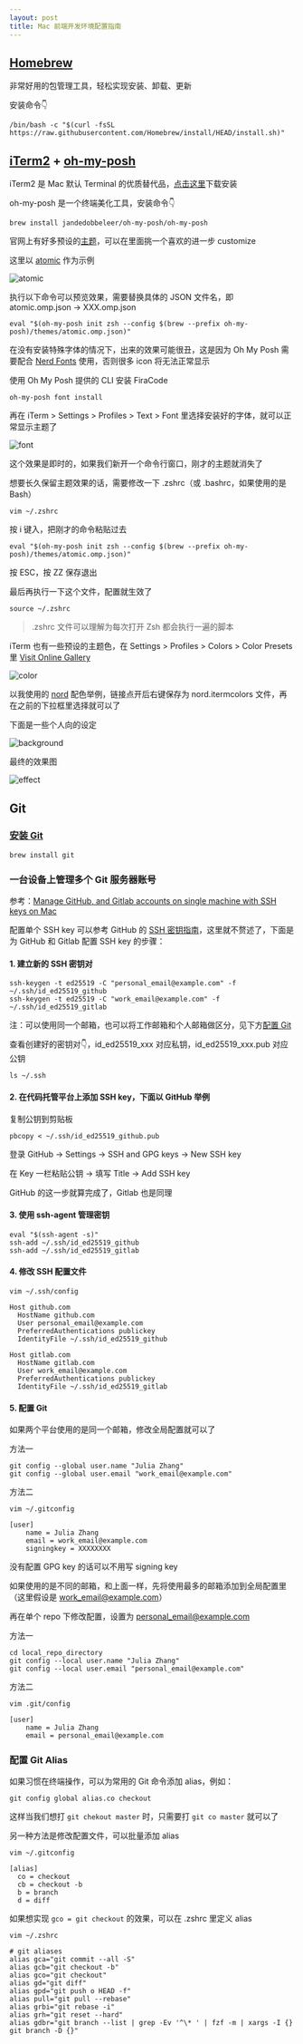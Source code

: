 ```yaml
---
layout: post
title: Mac 前端开发环境配置指南
---
```


## [Homebrew](https://brew.sh/)
非常好用的包管理工具，轻松实现安装、卸载、更新

安装命令👇

```shell
/bin/bash -c "$(curl -fsSL https://raw.githubusercontent.com/Homebrew/install/HEAD/install.sh)"
```

## [iTerm2](https://iterm2.com/) + [oh-my-posh](https://ohmyposh.dev/)

iTerm2 是 Mac 默认 Terminal 的优质替代品，[点击这里](https://iterm2.com/downloads.html)下载安装

oh-my-posh 是一个终端美化工具，安装命令👇

```shell
brew install jandedobbeleer/oh-my-posh/oh-my-posh
```

官网上有好多预设的[主题](https://ohmyposh.dev/docs/themes)，可以在里面挑一个喜欢的进一步 customize

这里以 [atomic](https://github.com/JanDeDobbeleer/oh-my-posh/blob/main/themes/atomic.omp.json) 作为示例

![atomic](/assets/mac-setup/atomic.png)

执行以下命令可以预览效果，需要替换具体的 JSON 文件名，即 atomic.omp.json -> XXX.omp.json

```shell
eval "$(oh-my-posh init zsh --config $(brew --prefix oh-my-posh)/themes/atomic.omp.json)"
```

在没有安装特殊字体的情况下，出来的效果可能很丑，这是因为 Oh My Posh 需要配合 [Nerd Fonts](https://www.nerdfonts.com/) 使用，否则很多 icon 将无法正常显示

使用 Oh My Posh 提供的 CLI 安装 FiraCode

```shell
oh-my-posh font install
```

再在 iTerm > Settings > Profiles > Text > Font 里选择安装好的字体，就可以正常显示主题了

![font](/assets/mac-setup/font.png)

这个效果是即时的，如果我们新开一个命令行窗口，刚才的主题就消失了

想要长久保留主题效果的话，需要修改一下 .zshrc（或 .bashrc，如果使用的是 Bash）

```shell
vim ~/.zshrc
```

按 i 键入，把刚才的命令粘贴过去

```shell
eval "$(oh-my-posh init zsh --config $(brew --prefix oh-my-posh)/themes/atomic.omp.json)"
```

按 ESC，按 ZZ 保存退出

最后再执行一下这个文件，配置就生效了

```shell
source ~/.zshrc
```

> .zshrc 文件可以理解为每次打开 Zsh 都会执行一遍的脚本

iTerm 也有一些预设的主题色，在 Settings > Profiles > Colors > Color Presets 里 [Visit Online Gallery](https://iterm2colorschemes.com/)

![color](/assets/mac-setup/iterm-color.png)

以我使用的 [nord](https://raw.githubusercontent.com/mbadolato/iTerm2-Color-Schemes/master/schemes/nord.itermcolors) 配色举例，链接点开后右键保存为 nord.itermcolors 文件，再在之前的下拉框里选择就可以了 

下面是一些个人向的设定

![background](/assets/mac-setup/background.png)

最终的效果图

![effect](/assets/mac-setup/effect.png)

## Git
### [安装 Git](https://git-scm.com/download/mac)

```shell
brew install git
```


### 一台设备上管理多个 Git 服务器账号

参考：[Manage GitHub, and Gitlab accounts on single machine with SSH keys on Mac](https://medium.com/@viviennediegoencarnacion/manage-github-and-gitlab-accounts-on-single-machine-with-ssh-keys-on-mac-43fda49b7c8d)

配置单个 SSH key 可以参考 GitHub 的 [SSH 密钥指南](https://docs.github.com/en/authentication/connecting-to-github-with-ssh)，这里就不赘述了，下面是为 GitHub 和 Gitlab 配置 SSH key 的步骤：

#### 1. 建立新的 SSH 密钥对

```shell
ssh-keygen -t ed25519 -C "personal_email@example.com" -f ~/.ssh/id_ed25519_github
ssh-keygen -t ed25519 -C "work_email@example.com" -f ~/.ssh/id_ed25519_gitlab
```

注：可以使用同一个邮箱，也可以将工作邮箱和个人邮箱做区分，见下方[配置 Git](#5-配置-git)

查看创建好的密钥对👇，id_ed25519_xxx 对应私钥，id_ed25519_xxx.pub 对应公钥

```shell
ls ~/.ssh
```

#### 2. 在代码托管平台上添加 SSH key，下面以 GitHub 举例

复制公钥到剪贴板

```shell
pbcopy < ~/.ssh/id_ed25519_github.pub
```

登录 GitHub -> Settings -> SSH and GPG keys -> New SSH key

在 Key 一栏粘贴公钥 -> 填写 Title -> Add SSH key

GitHub 的这一步就算完成了，Gitlab 也是同理

#### 3. 使用 ssh-agent 管理密钥

```shell
eval "$(ssh-agent -s)"
ssh-add ~/.ssh/id_ed25519_github
ssh-add ~/.ssh/id_ed25519_gitlab
```

#### 4. 修改 SSH 配置文件

```shell
vim ~/.ssh/config
```

```
Host github.com
  HostName github.com
  User personal_email@example.com
  PreferredAuthentications publickey
  IdentityFile ~/.ssh/id_ed25519_github
  
Host gitlab.com
  HostName gitlab.com
  User work_email@example.com
  PreferredAuthentications publickey
  IdentityFile ~/.ssh/id_ed25519_gitlab
```

#### 5. 配置 Git

如果两个平台使用的是同一个邮箱，修改全局配置就可以了

方法一

```shell
git config --global user.name "Julia Zhang"
git config --global user.email "work_email@example.com"
```

方法二

```shell
vim ~/.gitconfig
```

```
[user]
    name = Julia Zhang
    email = work_email@example.com
    signingkey = XXXXXXXX
```

没有配置 GPG key 的话可以不用写 signing key

如果使用的是不同的邮箱，和上面一样，先将使用最多的邮箱添加到全局配置里（这里假设是 work_email@example.com）

再在单个 repo 下修改配置，设置为 personal_email@example.com

方法一

```shell
cd local_repo_directory
git config --local user.name "Julia Zhang"
git config --local user.email "personal_email@example.com"
```

方法二

```shell
vim .git/config
```

```
[user]
    name = Julia Zhang
    email = personal_email@example.com
```

### 配置 Git Alias
如果习惯在终端操作，可以为常用的 Git 命令添加 alias，例如：

```shell
git config global alias.co checkout
```

这样当我们想打 `git chekout master` 时，只需要打 `git co master` 就可以了

另一种方法是修改配置文件，可以批量添加 alias

```shell
vim ~/.gitconfig
```

```
[alias]
  co = checkout
  cb = checkout -b
  b = branch
  d = diff
```

如果想实现 `gco = git checkout` 的效果，可以在 .zshrc 里定义 alias

```shell
vim ~/.zshrc
```

```shell
# git aliases
alias gca="git commit --all -S"
alias gcb="git checkout -b"
alias gco="git checkout"
alias gd="git diff"
alias gpd="git push o HEAD -f"
alias pull="git pull --rebase"
alias grbi="git rebase -i"
alias grh="git reset --hard"
alias gdbr="git branch --list | grep -Ev '^\* ' | fzf -m | xargs -I {} git branch -D {}"
```
